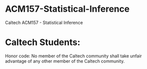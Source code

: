 # ACM157-Statistical-Inference
Caltech ACM157 - Statistical Inference

# Caltech Students:
Honor code: No member of the Caltech community shall take unfair advantage of any other member of the Caltech community.
